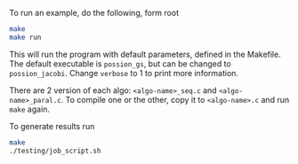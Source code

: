 To run an example, do the following, form root
```bash
make
make run
```
This will run the program with default parameters, defined in the Makefile.
The default executable is `possion_gs`, but can be changed to `possion_jacobi`.
Change `verbose` to 1 to print more information.

There are 2 version of each algo: `<algo-name>_seq.c` and `<algo-name>_paral.c`. To compile one or the other, copy it to `<algo-name>.c` and run `make` again.

To generate results run
```bash
make
./testing/job_script.sh
```